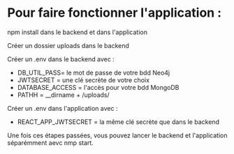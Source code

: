 # Pour faire fonctionner l'application :

npm install dans le backend et dans l'application

Créer un dossier uploads dans le backend

Créer un .env dans le backend avec :
  - DB_UTIL_PASS= le mot de passe de votre bdd Neo4j
  - JWTSECRET = une clé secrète de votre choix
  - DATABASE_ACCESS = l'accès pour votre bdd MongoDB
  - PATHH = __dirname + /uploads/
 
Créer un .env dans l'application avec :
  - REACT_APP_JWTSECRET = la même clé secrète que dans le backend
  
Une fois ces étapes passées, vous pouvez lancer le backend et l'application séparémment aevc nmp start.
